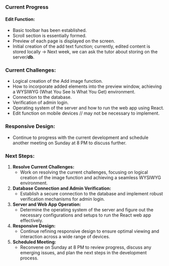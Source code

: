 ### Current Progress

#### Edit Function:

- Basic toolbar has been established.
- Scroll section is essentially formed.
- Preview of each page is displayed on the screen.
- Initial creation of the add text function; currently, edited content is stored locally -> Next week, we can ask the tutor about storing on the server/**db**.

### Current Challenges:

- Logical creation of the Add image function.
- How to incorporate added elements into the preview window, achieving a WYSIWYG (What You See Is What You Get) environment.
- Connection to the database.
- Verification of admin login.
- Operating system of the server and how to run the web app using React.
- Edit function on mobile devices // may not be necessary to implement.

### Responsive Design:

- Continue to progress with the current development and schedule another meeting on Sunday at 8 PM to discuss further.

### Next Steps:

1. **Resolve Current Challenges:**
   - Work on resolving the current challenges, focusing on logical creation of the image function and achieving a seamless WYSIWYG environment.
2. **Database Connection and Admin Verification:**
   - Establish a secure connection to the database and implement robust verification mechanisms for admin login.
3. **Server and Web App Operation:**
   - Determine the operating system of the server and figure out the necessary configurations and setups to run the React web app effectively.
4. **Responsive Design:**
   - Continue refining responsive design to ensure optimal viewing and interaction across a wide range of devices.
5. **Scheduled Meeting:**
   - Reconvene on Sunday at 8 PM to review progress, discuss any emerging issues, and plan the next steps in the development process.

